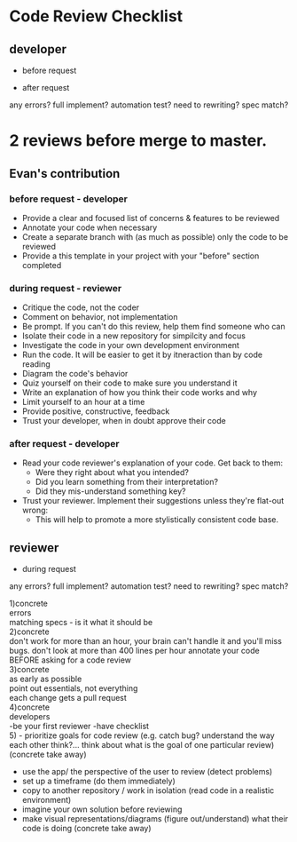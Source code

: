 # Code Review Checklist


## developer

* before request




* after request

any errors?
full implement?
automation test?
need to rewriting?
spec match?

2 reviews before merge to master. 
=======

## Evan's contribution


### before request - developer
* Provide a clear and focused list of concerns & features to be reviewed
* Annotate your code when necessary
* Create a separate branch with (as much as possible) only the code to be reviewed
* Provide a this template in your project with your "before" section completed

### during request - reviewer
* Critique the code, not the coder
* Comment on behavior, not implementation
* Be prompt.  If you can't do this review, help them find someone who can
* Isolate their code in a new repository for simpilcity and focus
* Investigate the code in your own development environment
* Run the code. It will be easier to get it by itneraction than by code reading
* Diagram the code's behavior
* Quiz yourself on their code to make sure you understand it
* Write an explanation of how you think their code works and why
* Limit yourself to an hour at a time
* Provide positive, constructive, feedback
* Trust your developer, when in doubt approve their code

### after request - developer
* Read your code reviewer's explanation of your code.  Get back to them:  
  * Were they right about what you intended?
  * Did you learn something from their interpretation?
  * Did they mis-understand something key?
* Trust your reviewer. Implement their suggestions unless they're flat-out wrong:
  * This will help to promote a more stylistically consistent code base. 

## reviewer
* during request


any errors?
full implement?
automation test?
need to rewriting?
spec match?

1)concrete  
    errors  
    matching specs - is it what it should be  
2)concrete  
    don't work for more than an hour, your brain can't handle it and you'll miss bugs. don't look at more than 400 lines per hour
    annotate your code BEFORE asking for a code review  
3)concrete  
    as early as possible     
    point out essentials, not everything  
    each change gets a pull request  
4)concrete  
    developers  
      -be your first reviewer 
      -have checklist  
5) - prioritize goals for code review (e.g. catch bug? understand the way each other think?... think about what is the goal of one     particular review) (concrete take away)  
  - use the app/ the perspective of the user to review (detect problems)  
  - set up a timeframe (do them immediately)  
  - copy to another repository / work in isolation (read code in a realistic environment)  
  - imagine your own solution before reviewing  
  - make visual representations/diagrams (figure out/understand) what their code is doing (concrete take away)  


